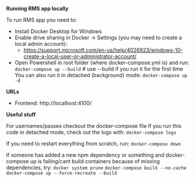 **Running RMS app locally**

To run RMS app you need to:

- Install Docker Desktop for Windows
- Enable drive sharing in Docker -> Settings (you may need to create a local admin account): 
  - https://support.microsoft.com/en-us/help/4026923/windows-10-create-a-local-user-or-administrator-account/
- Open Powershell in root folder (where docker-compose.yml is) and run:
` docker-compose up --build` # use --build if you run it for the first time
You can also run it in detached (background) mode:
`docker-compose up -d`

**URLs**

- Frontend: http://localhost:4100/

**Useful stuff**

For usernames/passes checkout the docker-compose file
If you run this code in detached mode, check out the logs with:
`docker-compose logs`

If you need to restart everything from scratch, run:
`docker-compose down`

If someone has added a new npm dependency or something and docker-compose up is failing/cant build containers because of missing dependencies, try:
`docker system prune`
`docker-compose build --no-cache`
`docker-compose up --force-recreate --build`